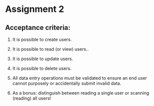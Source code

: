 # Assignment 2
## Acceptance criteria:

1. It is possible to create users.

2. It is possible to read (or view) users..

3. It is possible to update users.

4. It is possible to delete users.

5. All data entry operations must be validated to ensure an end user cannot purposely or accidentally submit invalid data.

6. As a bonus: distinguish between reading a single user or scanning (reading) all users!